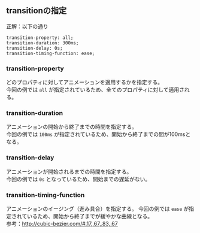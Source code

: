 ## transitionの指定

正解：以下の通り

```
transition-property: all;
transition-duration: 300ms;
transition-delay: 0s;
transition-timing-function: ease;
```
### transition-property
どのプロパティに対してアニメーションを適用するかを指定する。<br>
今回の例では `all` が指定されているため、全てのプロパティに対して適用される。

### transition-duration
アニメーションの開始から終了までの時間を指定する。<br>
今回の例では `100ms` が指定されているため、開始から終了までの間が100msとなる。

### transition-delay
アニメーションが開始されるまでの時間を指定する。<br>
今回の例では `0s` となっているため、開始までの遅延がない。

### transition-timing-function
アニメーションのイージング（進み具合）を指定する。
今回の例では `ease` が指定されているため、開始から終了までが緩やかな曲線となる。<br>
参考：http://cubic-bezier.com/#.17,.67,.83,.67
